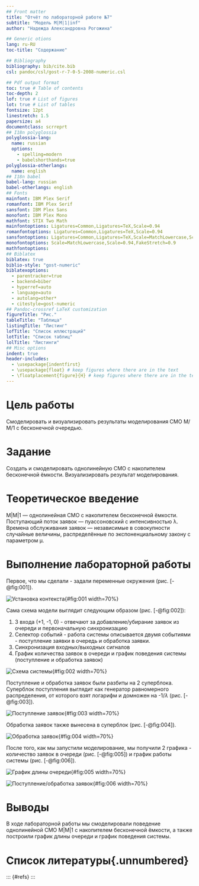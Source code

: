 ```yaml
---
## Front matter
title: "Отчёт по лабораторной работе №7"
subtitle: "Модель M|M|1|inf"
author: "Надежда Александровна Рогожина"

## Generic otions
lang: ru-RU
toc-title: "Содержание"

## Bibliography
bibliography: bib/cite.bib
csl: pandoc/csl/gost-r-7-0-5-2008-numeric.csl

## Pdf output format
toc: true # Table of contents
toc-depth: 2
lof: true # List of figures
lot: true # List of tables
fontsize: 12pt
linestretch: 1.5
papersize: a4
documentclass: scrreprt
## I18n polyglossia
polyglossia-lang:
  name: russian
  options:
	- spelling=modern
	- babelshorthands=true
polyglossia-otherlangs:
  name: english
## I18n babel
babel-lang: russian
babel-otherlangs: english
## Fonts
mainfont: IBM Plex Serif
romanfont: IBM Plex Serif
sansfont: IBM Plex Sans
monofont: IBM Plex Mono
mathfont: STIX Two Math
mainfontoptions: Ligatures=Common,Ligatures=TeX,Scale=0.94
romanfontoptions: Ligatures=Common,Ligatures=TeX,Scale=0.94
sansfontoptions: Ligatures=Common,Ligatures=TeX,Scale=MatchLowercase,Scale=0.94
monofontoptions: Scale=MatchLowercase,Scale=0.94,FakeStretch=0.9
mathfontoptions:
## Biblatex
biblatex: true
biblio-style: "gost-numeric"
biblatexoptions:
  - parentracker=true
  - backend=biber
  - hyperref=auto
  - language=auto
  - autolang=other*
  - citestyle=gost-numeric
## Pandoc-crossref LaTeX customization
figureTitle: "Рис."
tableTitle: "Таблица"
listingTitle: "Листинг"
lofTitle: "Список иллюстраций"
lotTitle: "Список таблиц"
lolTitle: "Листинги"
## Misc options
indent: true
header-includes:
  - \usepackage{indentfirst}
  - \usepackage{float} # keep figures where there are in the text
  - \floatplacement{figure}{H} # keep figures where there are in the text
---
```


# Цель работы

Смоделировать и визуализировать результаты моделирования СМО М/М/1 с бесконечной очередью.

# Задание

Создать и смоделировать однолинейную СМО с накопителем бесконечной ёмкости. Визуализировать результат моделирования.

# Теоретическое введение

M|M|1 — однолинейная СМО с накопителем бесконечной ёмкости. Поступающий поток заявок — пуассоновский с интенсивностью λ. Времена обслуживания заявок — независимые в совокупности случайные величины, распределённые по экспоненциальному закону с параметром μ.

# Выполнение лабораторной работы

Первое, что мы сделали - задали переменные окружения (рис. [-@fig:001]).

![Установка контекста](image/1.png){#fig:001 width=70%}

Сама схема модели выглядит следующим образом (рис. [-@fig:002]):

1. 3 входа (+1, -1, 0) - отвечают за добавление/убирание заявок из очереди и первоначальную синхронизацию
2. Селектор событий - работа системы описывается двумя событиями - поступление заявки в очередь и обработка заявки.
3. Синхронизация входных/выходных сигналов
4. График количества заявок в очереди и график поведения системы (поступление и обработка заявок)

![Схема системы](image/2.png){#fig:002 width=70%}

Поступление и обработка заявок были разбиты на 2 суперблока. Суперблок поступления выглядит как генератор равномерного распределения, от которого взят логарифм и домножен на -1/$\lambda$ (рис. [-@fig:003]).

![Поступление заявок](image/3.png){#fig:003 width=70%}

Обработка заявок также вынесена в суперблок (рис. [-@fig:004]).

![Обработка заявок](image/4.png){#fig:004 width=70%}

После того, как мы запустили моделирование, мы получили 2 графика - количество заявок в очереди (рис. [-@fig:005]) и график работы системы (рис. [-@fig:006]).

![График длины очереди](image/5.png){#fig:005 width=70%}

![Поступление/обработка заявок](image/6.png){#fig:006 width=70%}

# Выводы

В ходе лабораторной работы мы смоделировали поведение однолинейной СМО М|M|1 с накопителем бесконечной ёмкости, а также построили график длины очереди и график поведения системы.

# Список литературы{.unnumbered}

::: {#refs}
:::

